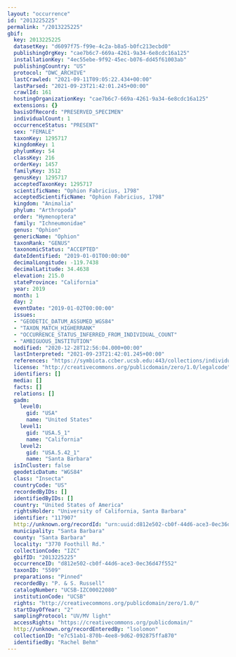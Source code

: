 ```yaml
---
layout: "occurrence"
id: "2013225225"
permalink: "/2013225225"
gbif:
  key: 2013225225
  datasetKey: "d6097f75-f99e-4c2a-b8a5-b0fc213ecbd0"
  publishingOrgKey: "cae7b6c7-669a-4261-9a34-6e8cdc16a125"
  installationKey: "4ec55ebe-9f92-45ec-b076-dd45f61003ab"
  publishingCountry: "US"
  protocol: "DWC_ARCHIVE"
  lastCrawled: "2021-09-11T09:05:22.434+00:00"
  lastParsed: "2021-09-23T21:42:01.245+00:00"
  crawlId: 161
  hostingOrganizationKey: "cae7b6c7-669a-4261-9a34-6e8cdc16a125"
  extensions: {}
  basisOfRecord: "PRESERVED_SPECIMEN"
  individualCount: 1
  occurrenceStatus: "PRESENT"
  sex: "FEMALE"
  taxonKey: 1295717
  kingdomKey: 1
  phylumKey: 54
  classKey: 216
  orderKey: 1457
  familyKey: 3512
  genusKey: 1295717
  acceptedTaxonKey: 1295717
  scientificName: "Ophion Fabricius, 1798"
  acceptedScientificName: "Ophion Fabricius, 1798"
  kingdom: "Animalia"
  phylum: "Arthropoda"
  order: "Hymenoptera"
  family: "Ichneumonidae"
  genus: "Ophion"
  genericName: "Ophion"
  taxonRank: "GENUS"
  taxonomicStatus: "ACCEPTED"
  dateIdentified: "2019-01-01T00:00:00"
  decimalLongitude: -119.7438
  decimalLatitude: 34.4638
  elevation: 215.0
  stateProvince: "California"
  year: 2019
  month: 1
  day: 2
  eventDate: "2019-01-02T00:00:00"
  issues:
  - "GEODETIC_DATUM_ASSUMED_WGS84"
  - "TAXON_MATCH_HIGHERRANK"
  - "OCCURRENCE_STATUS_INFERRED_FROM_INDIVIDUAL_COUNT"
  - "AMBIGUOUS_INSTITUTION"
  modified: "2020-12-28T12:56:04.000+00:00"
  lastInterpreted: "2021-09-23T21:42:01.245+00:00"
  references: "https://symbiota.ccber.ucsb.edu:443/collections/individual/index.php?occid=117907"
  license: "http://creativecommons.org/publicdomain/zero/1.0/legalcode"
  identifiers: []
  media: []
  facts: []
  relations: []
  gadm:
    level0:
      gid: "USA"
      name: "United States"
    level1:
      gid: "USA.5_1"
      name: "California"
    level2:
      gid: "USA.5.42_1"
      name: "Santa Barbara"
  isInCluster: false
  geodeticDatum: "WGS84"
  class: "Insecta"
  countryCode: "US"
  recordedByIDs: []
  identifiedByIDs: []
  country: "United States of America"
  rightsHolder: "University of California, Santa Barbara"
  identifier: "117907"
  http://unknown.org/recordId: "urn:uuid:d812e502-cb0f-44d6-ace3-0ec36d47f552"
  municipality: "Santa Barbara"
  county: "Santa Barbara"
  locality: "3770 Foothill Rd."
  collectionCode: "IZC"
  gbifID: "2013225225"
  occurrenceID: "d812e502-cb0f-44d6-ace3-0ec36d47f552"
  taxonID: "5509"
  preparations: "Pinned"
  recordedBy: "P. & S. Russell"
  catalogNumber: "UCSB-IZC00022080"
  institutionCode: "UCSB"
  rights: "http://creativecommons.org/publicdomain/zero/1.0/"
  startDayOfYear: "2"
  samplingProtocol: "UV/MV light"
  accessRights: "https://creativecommons.org/publicdomain/"
  http://unknown.org/recordEnteredBy: "lsolomon"
  collectionID: "e7c51ab1-870b-4ee8-9d62-092875ffa870"
  identifiedBy: "Rachel Behm"
---
```

